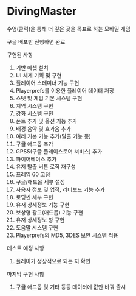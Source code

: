 # DivingMaster
수영(클릭)을 통해 더 깊은 곳을 목표로 하는 모바일 게임

구글 배포만 진행하면 완료

구현된 사항
1. 기반 에셋 설치
2. UI 체계 기획 및 구현
3. 플레이어 스테미너 기능 구현
4. Playerprefs를 이용한 플레이어 데이터 저장
5. 스텟 및 게임 기본 시스템 구현
6. 지역 시스템 구현
7. 강화 시스템 구현
8. 폰트 추가 및 옵션 기능 추가
9. 배경 음악 및 효과음 추가
10. 여러 기본 기능 추가(탈출 기능 등)
11. 구글 애드몹 추가
12. GPSS(구글 플레이스토어 서비스) 추가
13. 파이어베이스 추가
14. 유저 탈출 버튼 로직 재구성
15. 프레임 60 고정
16. 구글/애드몹 세부 설정
17. 사용자 정보 및 업적, 리더보드 기능 추가
18. 로딩씬 세부 구현
19. 유저 상세정보 기능 구현
20. 보상형 광고(애드몹) 기능 구현
21. 유저 상세정보 창 구현
22. 도움말 시스템 구현
23. Playerprefs의 MD5, 3DES 보안 시스템 적용

테스트 예정 사항
1. 플레이가 정상적으로 되는 지 확인

마지막 구현 사항
1. 구글 애드몹 및 기타 등등 데이터에 값만 바꿔 출시
